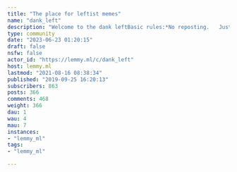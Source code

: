 ```yaml
---
title: "The place for leftist memes" 
name: "dank_left"
description: "Welcome to the dank leftBasic rules:*No reposting.   Just don't do it. *Be respectful.   Remember the human. *Don't post content glorifying the right   This should be pretty obvious. *Keep it dank    This includes, keeping the content humorous and fresh in multiple, bizarrerie ways      Only post content that is humorous and fresh. *The notion of Leftist unity is not enforced or encouraged. It always ends with one group siliencing others."
type: community
date: "2023-06-23 01:20:15"
draft: false
nsfw: false
actor_id: "https://lemmy.ml/c/dank_left"
host: lemmy.ml
lastmod: "2021-08-16 08:38:34"
published: "2019-09-25 16:20:13"
subscribers: 863
posts: 366
comments: 468
weight: 366
dau: 1
wau: 4
mau: 7
instances:
- "lemmy_ml"
tags: 
- "lemmy_ml"

---
```

